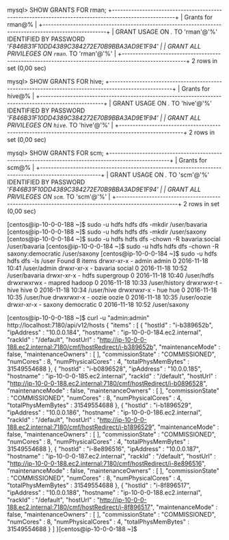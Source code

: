 mysql> SHOW GRANTS FOR rman;
+-----------------------------------------------------------------------------------------------------+
| Grants for rman@%                                                                                   |
+-----------------------------------------------------------------------------------------------------+
| GRANT USAGE ON *.* TO 'rman'@'%' IDENTIFIED BY PASSWORD '*F846B31F10DD4389C384272E70B9BBA3AD9E1F94' |
| GRANT ALL PRIVILEGES ON `rman`.* TO 'rman'@'%'                                                      |
+-----------------------------------------------------------------------------------------------------+
2 rows in set (0,00 sec)

mysql> SHOW GRANTS FOR hive;
+-----------------------------------------------------------------------------------------------------+
| Grants for hive@%                                                                                   |
+-----------------------------------------------------------------------------------------------------+
| GRANT USAGE ON *.* TO 'hive'@'%' IDENTIFIED BY PASSWORD '*F846B31F10DD4389C384272E70B9BBA3AD9E1F94' |
| GRANT ALL PRIVILEGES ON `hive`.* TO 'hive'@'%'                                                      |
+-----------------------------------------------------------------------------------------------------+
2 rows in set (0,00 sec)

mysql> SHOW GRANTS FOR scm;
+----------------------------------------------------------------------------------------------------+
| Grants for scm@%                                                                                   |
+----------------------------------------------------------------------------------------------------+
| GRANT USAGE ON *.* TO 'scm'@'%' IDENTIFIED BY PASSWORD '*F846B31F10DD4389C384272E70B9BBA3AD9E1F94' |
| GRANT ALL PRIVILEGES ON `scm`.* TO 'scm'@'%'                                                       |
+----------------------------------------------------------------------------------------------------+
2 rows in set (0,00 sec)



[centos@ip-10-0-0-188 ~]$ sudo -u hdfs hdfs dfs -mkdir /user/bavaria
[centos@ip-10-0-0-188 ~]$ sudo -u hdfs hdfs dfs -mkdir /user/saxony
[centos@ip-10-0-0-184 ~]$ sudo -u hdfs hdfs dfs -chown -R bavaria:social /user/bavaria
[centos@ip-10-0-0-184 ~]$ sudo -u hdfs hdfs dfs -chown -R saxony:democratic /user/saxony
[centos@ip-10-0-0-184 ~]$ sudo -u hdfs hdfs dfs -ls /user
Found 8 items
drwxr-xr-x   - admin   admin               0 2016-11-18 10:41 /user/admin
drwxr-xr-x   - bavaria social              0 2016-11-18 10:52 /user/bavaria
drwxr-xr-x   - hdfs    supergroup          0 2016-11-18 10:40 /user/hdfs
drwxrwxrwx   - mapred  hadoop              0 2016-11-18 10:33 /user/history
drwxrwxr-t   - hive    hive                0 2016-11-18 10:34 /user/hive
drwxrwxr-x   - hue     hue                 0 2016-11-18 10:35 /user/hue
drwxrwxr-x   - oozie   oozie               0 2016-11-18 10:35 /user/oozie
drwxr-xr-x   - saxony  democratic          0 2016-11-18 10:52 /user/saxony



[centos@ip-10-0-0-188 ~]$ curl -u "admin:admin" http://localhost:7180/api/v12/hosts
{
  "items" : [ {
    "hostId" : "i-b389652b",
    "ipAddress" : "10.0.0.184",
    "hostname" : "ip-10-0-0-184.ec2.internal",
    "rackId" : "/default",
    "hostUrl" : "http://ip-10-0-0-188.ec2.internal:7180/cmf/hostRedirect/i-b389652b",
    "maintenanceMode" : false,
    "maintenanceOwners" : [ ],
    "commissionState" : "COMMISSIONED",
    "numCores" : 8,
    "numPhysicalCores" : 4,
    "totalPhysMemBytes" : 31549554688
  }, {
    "hostId" : "i-b0896528",
    "ipAddress" : "10.0.0.185",
    "hostname" : "ip-10-0-0-185.ec2.internal",
    "rackId" : "/default",
    "hostUrl" : "http://ip-10-0-0-188.ec2.internal:7180/cmf/hostRedirect/i-b0896528",
    "maintenanceMode" : false,
    "maintenanceOwners" : [ ],
    "commissionState" : "COMMISSIONED",
    "numCores" : 8,
    "numPhysicalCores" : 4,
    "totalPhysMemBytes" : 31549554688
  }, {
    "hostId" : "i-b1896529",
    "ipAddress" : "10.0.0.186",
    "hostname" : "ip-10-0-0-186.ec2.internal",
    "rackId" : "/default",
    "hostUrl" : "http://ip-10-0-0-188.ec2.internal:7180/cmf/hostRedirect/i-b1896529",
    "maintenanceMode" : false,
    "maintenanceOwners" : [ ],
    "commissionState" : "COMMISSIONED",
    "numCores" : 8,
    "numPhysicalCores" : 4,
    "totalPhysMemBytes" : 31549554688
  }, {
    "hostId" : "i-8e896516",
    "ipAddress" : "10.0.0.187",
    "hostname" : "ip-10-0-0-187.ec2.internal",
    "rackId" : "/default",
    "hostUrl" : "http://ip-10-0-0-188.ec2.internal:7180/cmf/hostRedirect/i-8e896516",
    "maintenanceMode" : false,
    "maintenanceOwners" : [ ],
    "commissionState" : "COMMISSIONED",
    "numCores" : 8,
    "numPhysicalCores" : 4,
    "totalPhysMemBytes" : 31549554688
  }, {
    "hostId" : "i-8f896517",
    "ipAddress" : "10.0.0.188",
    "hostname" : "ip-10-0-0-188.ec2.internal",
    "rackId" : "/default",
    "hostUrl" : "http://ip-10-0-0-188.ec2.internal:7180/cmf/hostRedirect/i-8f896517",
    "maintenanceMode" : false,
    "maintenanceOwners" : [ ],
    "commissionState" : "COMMISSIONED",
    "numCores" : 8,
    "numPhysicalCores" : 4,
    "totalPhysMemBytes" : 31549554688
  } ]
}[centos@ip-10-0-0-188 ~]$ 
